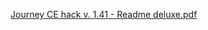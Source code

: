 [Journey CE hack v. 1.41 - Readme deluxe.pdf](https://github.com/user-attachments/files/22120406/Journey.CE.hack.v.1.41.-.Readme.deluxe.pdf)
